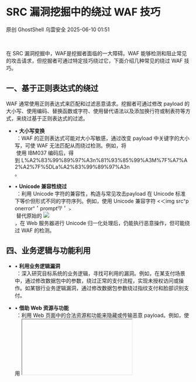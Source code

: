 #  SRC 漏洞挖掘中的绕过 WAF 技巧  
原创 GhostShell  乌雲安全   2025-06-10 01:51  
  
   
  
在 SRC 漏洞挖掘中，WAF是挖掘者面临的一大障碍。WAF 能够检测和阻止常见的攻击请求，但挖掘者可通过特定技巧绕过它，下面介绍几种常见的绕过 WAF 技巧。  
## 一、基于正则表达式的绕过  
  
WAF 通常使用正则表达式来匹配和过滤恶意请求。挖掘者可通过修改 payload 的大小写、使用编码、替换函数或字符、使用替代语法以及添加换行符或制表符等方式，来绕过基于正则表达式的过滤。  
- • **大小写变换**  
 ：WAF 的正则表达式可能对大小写敏感，通过改变 payload 中关键字的大小写，可使 WAF 无法匹配从而绕过检测。例如，将 <script>  
 改为 <sCrIpT>  
。  
  
- • **编码利用**  
 ：使用不同的编码方式，如 URL 编码、Unicode 编码、Base64 编码等，可将 payload 转换为 WAF 无法直接识别的格式。如将 javascript:alert(1)  
 转为 unicode 编码为 %u006A%u0061%u0076%u0061%u0073%u0063%u0072%u0069%u0070%u0074%u003A%u0061%u006C%u0065%u0072%u0074%u0028%u0031%u0029  
。  
  
- • **使用替代语法和字符**  
 ：采用不常见的函数、语法结构或字符来替代常见的攻击payload。例如，使用 Function("ale"+"rt(1)")();  
 代替常见的 alert(1)  
，或者用反引号代替括号与引号，如 new Function  
alt`6`;  
。  
  
## 二、HTTP 协议特性利用  
- • **分块传输编码**  
 ：在 HTTP 请求中添加 Transfer-Encoding: chunked  
 头，将请求体分为多个块进行传输。在每个块中，可以将关键字拆分并编码，以绕过 WAF 对关键字的检测。例如：  
  
```

POST /test.php HTTP/1.1
Host: example.com
Content-Type: application/x-www-form-urlencoded
Transfer-Encoding: chunked

4
a=1
4
unio
4
n se
5
lect
1
1
0

```  
- • **畸形包构造**  
 ：利用 HTTP 协议的特性，构造畸形的 HTTP 请求包。例如，将 GET 请求转换为 POST 请求，修改请求中的空格为 %20  
，并将 Connection  
 字段设置为 keep-alive  
，然后在请求体中添加 payload。由于 WAF 可能对畸形包的解析存在缺陷，从而实现绕过。  
  
## 三、字符集与编码绕过  
- • **修改字符集**  
 ：通过修改 HTTP 请求中的 Content-Type  
 头，指定不同的字符集（如 ibm500），使 WAF 无法正确识别和处理请求中的payload。例如，将 <script>alert("xss")</script>  
 使用 IBM037 编码后，得到 L%A2%83%99%89%97%A3n%81%93%85%99%A3M%7F%A7%A2%A2%7F%5DLa%A2%83%99%89%97%A3n  
。  
  
- • **Unicode 兼容性绕过**  
 ：利用 Unicode 字符的兼容性，构造与常见攻击payload 在 Unicode 标准下等价但形式不同的字符序列。例如，使用 Unicode 兼容字符 <＜img src⁼p onerror⁼＇prompt⁽1⁾＇﹥  
 替代原始的 <img src=p onerror='prompt(1)'>  
，在 Web 服务器进行 Unicode 归一化处理后，仍能执行恶意操作，但可能绕过 WAF 的检测。  
  
## 四、业务逻辑与功能利用  
- • **利用业务逻辑漏洞**  
 ：深入研究目标系统的业务逻辑，寻找可利用的漏洞。例如，在某支付场景中，通过修改数据包中的参数，绕过正常的支付流程，实现未授权访问或操作。如某银行业务逻辑漏洞，通过修改数据包参数绕过指纹支付和脸部识别支付。  
  
- • **借助 Web 资源与功能**  
 ：利用 Web 页面中的合法资源和功能来隐藏或传输恶意 payload。例如，使用 <iframe>  
 标签加载恶意脚本，或将 payload 存储在 Web 存储中（如 localStorage），然后通过 JavaScript 读取并执行。  
  
## 五、工具与脚本辅助  
- • **使用专业工具**  
 ：借助如 Burpsuite、SQLmap 等专业安全工具，这些工具内置了多种绕过 WAF 的功能和技巧。例如，SQLmap 中的 --temper  
 参数可调用特定的脚本来修改 payload，以绕过 WAF 检测。常用的 temper 脚本有 apostrophemask.py  
、equaltolike.py  
、space2dash.py  
 等。  
  
- • **编写定制脚本**  
 ：根据目标系统的特性和 WAF 的规则，编写定制化的脚本来生成和发送绕过 WAF 的请求。例如，通过 Python 的 requests  
 库构造请求，并对 payload 进行特定的编码和变形。  
  
在 SRC 漏洞挖掘中，绕过 WAF 是一项具有挑战性但又至关重要的任务。以上介绍的这些技巧只是众多方法中的一部分，实际应用时需要根据具体的目标系统和 WAF 特性进行灵活组合和创新。同时，挖掘者应始终遵守法律法规和道德准则，在授权范围内进行漏洞挖掘和研究。  
  
   
  
  
